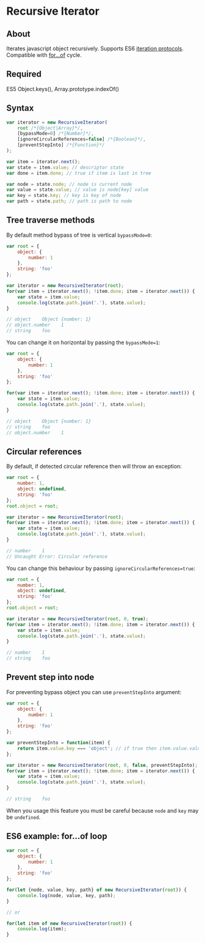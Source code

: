 # Recursive Iterator

## About
Iterates javascript object recursively.
Supports ES6 [iteration protocols](https://developer.mozilla.org/en-US/docs/Web/JavaScript/Reference/Iteration_protocols).
Compatible with [for...of](https://developer.mozilla.org/en/docs/Web/JavaScript/Reference/Statements/for...of) cycle.

## Required
ES5 Object.keys(), Array.prototype.indexOf()

## Syntax
```js
var iterator = new RecursiveIterator(
    root /*{Object|Array}*/,
    [bypassMode=0] /*{Number}*/,
    [ignoreCircularReferences=false] /*{Boolean}*/,
    [preventStepInto] /*{Function}*/
);

var item = iterator.next();
var state = item.value; // descriptor state
var done = item.done; // true if item is last in tree

var node = state.node; // node is current node
var value = state.value; // value is node[key] value
var key = state.key; // key is key of node
var path = state.path; // path is path to node
```

## Tree traverse methods
By default method bypass of tree is vertical `bypassMode=0`:
```js
var root = {
    object: {
        number: 1
    },
    string: 'foo'
};

var iterator = new RecursiveIterator(root);
for(var item = iterator.next(); !item.done; item = iterator.next()) {
    var state = item.value;
    console.log(state.path.join('.'), state.value);
}

// object    Object {number: 1}
// object.number    1
// string    foo
```
You can change it on horizontal by passing the `bypassMode=1`:
```js
var root = {
    object: {
        number: 1
    },
    string: 'foo'
};

for(var item = iterator.next(); !item.done; item = iterator.next()) {
    var state = item.value;
    console.log(state.path.join('.'), state.value);
}

// object    Object {number: 1}
// string    foo
// object.number    1
```

## Circular references
By default, if detected circular reference then will throw an exception:
```js
var root = {
    number: 1,
    object: undefined,
    string: 'foo'
};
root.object = root;

var iterator = new RecursiveIterator(root);
for(var item = iterator.next(); !item.done; item = iterator.next()) {
    var state = item.value;
    console.log(state.path.join('.'), state.value);
}

// number    1
// Uncaught Error: Circular reference
```
You can change this behaviour by passing `ignoreCircularReferences=true`:
```js
var root = {
    number: 1,
    object: undefined,
    string: 'foo'
};
root.object = root;

var iterator = new RecursiveIterator(root, 0, true);
for(var item = iterator.next(); !item.done; item = iterator.next()) {
    var state = item.value;
    console.log(state.path.join('.'), state.value);
}

// number    1
// string    foo
```

## Prevent step into node
For preventing bypass object you can use `preventStepInto` argument:
```js
var root = {
    object: {
        number: 1
    },
    string: 'foo'
};

var preventStepInto = function(item) {
    return item.value.key === 'object'; // if true then item.value.value will be skipped
};

var iterator = new RecursiveIterator(root, 0, false, preventStepInto);
for(var item = iterator.next(); !item.done; item = iterator.next()) {
    var state = item.value;
    console.log(state.path.join('.'), state.value);
}

// string    foo
```
When you usage this feature you must be careful because `node` and `key` may be `undefined`.

## ES6 example: **for...of** loop
```js
var root = {
    object: {
        number: 1
    },
    string: 'foo'
};

for(let {node, value, key, path} of new RecursiveIterator(root)) {
    console.log(node, value, key, path);
}

// or

for(let item of new RecursiveIterator(root)) {
    console.log(item);
}
```
